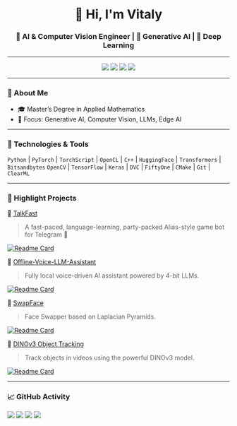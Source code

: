 <h1 align="center">👋 Hi, I'm Vitaly </h1>
<h3 align="center">🚀 AI & Computer Vision Engineer | 🤖 Generative AI | 🧠 Deep Learning </h3>

---

<p align="center">
  <img src="https://readme-typing-svg.demolab.com?font=Fira+Code&weight=600&size=22&pause=2500&color=58A6FF&center=true&vCenter=true&width=800&lines=%F0%9F%94%A5+13%2B+years+in+AI+%26+Computer+Vision+R%26D" />
  <img src="https://readme-typing-svg.demolab.com?font=Fira+Code&weight=600&size=22&pause=2500&color=58A6FF&center=true&vCenter=true&width=800&lines=%F0%9F%93%9A+Author%2Fco-author+of+%E2%AD%90+15%2B+AI+papers+%26+patents" />
  <img src="https://readme-typing-svg.demolab.com?font=Fira+Code&weight=600&size=22&pause=2500&color=58A6FF&center=true&vCenter=true&width=800&lines=%F0%9F%8C%8D+Solutions+used+by+%F0%9F%8C%9FMILLIONS%F0%9F%8C%9F+of+users" />
  <img src="https://readme-typing-svg.demolab.com?font=Fira+Code&weight=600&size=22&pause=2500&color=58A6FF&center=true&vCenter=true&width=800&lines=%F0%9F%9A%80+Led+AI+teams+at+Samsung+%26+Huawei" />
</p>


---

### 🧠 About Me

- 🎓 Master’s Degree in Applied Mathematics
- 📌 Focus: Generative AI, Computer Vision, LLMs, Edge AI

---

### 🧰 Technologies & Tools

`Python` | `PyTorch` | `TorchScript` | `OpenCL` | `C++`  | `HuggingFace` | `Transformers` | `Bitsandbytes`  `OpenCV` | `TensorFlow` | `Keras` | `DVC` | `FiftyOne` | `CMake` | `Git` | `ClearML` 

---

### 🚀 Highlight Projects

🧠 [TalkFast](https://github.com/Vitgracer/talkfast-game-telegram-bot)  
> A fast-paced, language-learning, party-packed Alias-style game bot for Telegram 🎉

[![Readme Card](https://github-readme-stats.vercel.app/api/pin/?username=Vitgracer&repo=talkfast-game-telegram-bot&theme=monokai)](https://github.com/Vitgracer/talkfast-game-telegram-bot)

🧠 [Offline-Voice-LLM-Assistant](https://github.com/Vitgracer/Offline-Voice-LLM-assistant)  
> Fully local voice-driven AI assistant powered by 4-bit LLMs.

[![Readme Card](https://github-readme-stats.vercel.app/api/pin/?username=Vitgracer&repo=Offline-Voice-LLM-assistant&theme=monokai)](https://github.com/Vitgracer/Offline-Voice-LLM-assistant)

🧠 [SwapFace](https://github.com/Vitgracer/SwapFace)  
> Face Swapper based on Laplacian Pyramids.

[![Readme Card](https://github-readme-stats.vercel.app/api/pin/?username=Vitgracer&repo=SwapFace&theme=monokai)](https://github.com/Vitgracer/SwapFace)

🧠 [DINOv3 Object Tracking](https://github.com/Vitgracer/DinoV3-Object-Tracking)  
> Track objects in videos using the powerful DINOv3 model.

[![Readme Card](https://github-readme-stats.vercel.app/api/pin/?username=Vitgracer&repo=DinoV3-Object-Tracking&theme=monokai)](https://github.com/Vitgracer/DinoV3-Object-Tracking)

---

### 📈 GitHub Activity

![](http://github-profile-summary-cards.vercel.app/api/cards/profile-details?username=Vitgracer&theme=solarized)
![](http://github-profile-summary-cards.vercel.app/api/cards/stats?username=Vitgracer&theme=solarized)
![](http://github-profile-summary-cards.vercel.app/api/cards/productive-time?username=Vitgracer&theme=solarized&utcOffset=3)
![](http://github-profile-summary-cards.vercel.app/api/cards/repos-per-language?username=Vitgracer&theme=solarized)

